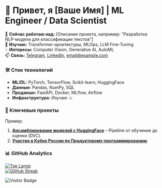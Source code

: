 # 👋 Привет, я [Ваше Имя] | ML Engineer / Data Scientist

🔭 **Сейчас работаю над:** [Описание проекта, например: "Разработка NLP-модели для классификации текстов"]  
🌱 **Изучаю:** Transformer-архитектуры, MLOps, LLM Fine-Tuning  
💡 **Интересы:** Computer Vision, Generative AI, AutoML  
📫 **Связь:** [Telegram](https://t.me/ваш_ник), [LinkedIn](https://linkedin.com/in/ваш_профиль), email@example.com  

### 🛠 **Стек технологий**  
- **ML/DL:** PyTorch, TensorFlow, Scikit-learn, HuggingFace  
- **Данные:** Pandas, NumPy, SQL
- **Продакшн:** FastAPI, Docker, MLflow, Airflow  
- **Инфраструктура:** Изучаю ☺️

### 🚀 **Ключевые проекты**  
Пример:
1. **[Ансамблирование моделей с HuggingFace](https://github.com/RadM-AI/ensemble_models_for_HF_dvc)** – Pipeline от обучение до оценки (DVC).  
2. **[Участие в Кубке России по Продуктовому программированию]([https://github.com/RadM-AI/llm-chatbot](https://github.com/drozd12321/FSP))**    

### 📊 **GitHub Analytics**  
[![Top Langs](https://github-readme-stats.vercel.app/api/top-langs/?username=RadM-AI&layout=compact&hide=html,css)](https://github.com/RadM-AI)  
[![GitHub Streak](https://streak-stats.demolab.com?user=RadM-AI&theme=dark)](https://git.io/streak-stats)  

![Visitor Badge](https://visitor-badge.laobi.icu/badge?page_id=RadM-AI.RadM-AI)  
